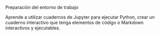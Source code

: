 Preparación del entorno de trabajo

Aprende a utilizar cuadernos de Jupyter para ejecutar Python, crear un cuaderno interactivo que tenga elementos de código o Markdown interactivos y ejecutables.
